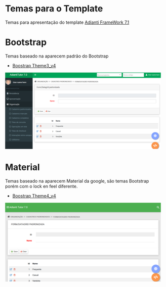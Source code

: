 # Temas para o Template
Temas para apresentação do template [Adianti FrameWork 7.1](https://www.adianti.com.br/)

# Bootstrap
Temas baseado na aparecem padrão do Bootstrap

* [Boostrap Theme3_v4](template/bootstrap_theme3_v4.md)

![theme_bootstrap](img/theme_bootstrap.png)


# Material
Temas baseado na aparecem Material da google, são temas Bootstrap porém com o lock en feel diferente.

* [Boostrap Theme4_v4](template/material_theme4_v4.md)

![theme_material](img/theme_material.png)